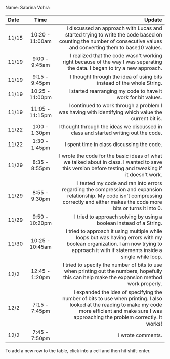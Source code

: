 Name: Sabrina Vohra

| Date  |      Time       |                                                                                                                                                                                                  Update |
|:------|:---------------:|--------------------------------------------------------------------------------------------------------------------------------------------------------------------------------------------------------:|
| 11/15 | 10:20 - 11:00am |                                        I discussed an approach with Lucas and started trying to write the code based on counting the number of consecutive values and converting them to base10 values. |
| 11/19 |  9:00 - 9:45am  |                                                                              I realized that the code wasn't working right because of the way I was separating the data. I began to try a new approach. |
| 11/19 |  9:15 - 9:45pm  |                                                                                                                                   I thought through the idea of using bits instead of the whole String. |
| 11/19 | 10:25 - 11:00pm |                                                                                                                                           I started rearranging my code to have it work for bit values. |
| 11/19 | 11:05 - 11:15pm |                                                                                                     I continued to work through a problem I was having with identifying which value the current bit is. |
| 11/22 |  1:00 - 1:30pm  |                                                                                                                     I thought through the ideas we discussed in class and started writing out the code. |
| 11/22 |  1:30 - 1:45pm  |                                                                                                                                                              I spent time in class discussing the code. |
| 11/29 |  8:35 - 8:55pm  |                                                    I wrote the code for the basic ideas of what we talked about in class. I wanted to save this version before testing and tweaking if it doesn't work. |
| 11/29 |  8:55 - 9:30pm  |                  I tested my code and ran into errors regarding the compression and expansion relationship. My code isn't compressing correctly and either makes the code more bits or turns it into 0. |
| 11/29 | 9:50 - 10:20pm  |                                                                                                                                     I tried to approach solving by using a boolean instead of a String. |
| 11/30 | 10:25 - 10:45am |                     I tried to approach it using multiple while loops but was having errors with my boolean organization. I am now trying to approach it with if statements inside a single while loop. |
| 12/2  | 12:45 - 1:20pm  |                                                            I tried to specify the number of bits to use when printing out the numbers, hopefully this can help make the expansion method work properly. |
| 12/2  |  7:15 - 7:45pm  | I expanded the idea of specifying the number of bits to use when printing. I also looked at the reading to make my code more efficient and make sure I was approaching the problem correctly. It works! |
| 12/2  |  7:45 - 7:50pm  |                                                                                                                                                                                       I wrote comments. |

To add a new row to the table, click into a cell and then hit shift-enter.